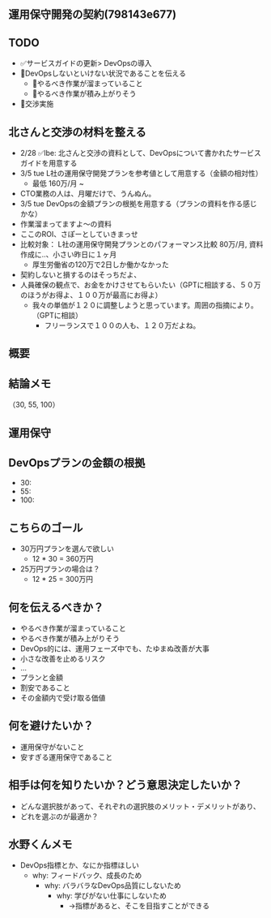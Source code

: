 運用保守開発の契約(798143e677)
---

## TODO
- ✅サービスガイドの更新> DevOpsの導入
- 📌DevOpsしないといけない状況であることを伝える
  - 📌やるべき作業が溜まっていること
  - 📌やるべき作業が積み上がりそう
- 📌交渉実施

## 北さんと交渉の材料を整える
- 2/28 ✅lbe: 北さんと交渉の資料として、DevOpsについて書かれたサービスガイドを用意する
- 3/5 tue L社の運用保守開発プランを参考値として用意する（金額の相対性）
  - 最低 160万/月 ~
- CTO業務の人は、月曜だけで、うんぬん。
- 3/5 tue DevOpsの金額プランの根拠を用意する（プランの資料を作る感じかな）
- 作業溜まってますよ〜の資料
- ここのROI、さぽーとしていきまっせ
- 比較対象： L社の運用保守開発プランとのパフォーマンス比較 80万/月, 資料作成に..、小さい昨日に１ヶ月
  - 厚生労働省の120万で2日しか働かなかった
- 契約しないと損するのはそっちだよ、
- 人員確保の観点で、お金をかけさせてもらいたい（GPTに相談する、５０万のほうがお得よ、１００万が最高にお得よ）
  - 我々の単価が１２０に調整しようと思っています。周囲の指摘により。（GPTに相談）
    - フリーランスで１００の人も、１２０万だよね。

## 概要

## 結論メモ
（30, 55, 100）

## 運用保守

## DevOpsプランの金額の根拠
- 30:
- 55:
- 100:


## こちらのゴール
- 30万円プランを選んで欲しい
  - 12 * 30 = 360万円
- 25万円プランの場合は？
  - 12 * 25 = 300万円

## 何を伝えるべきか？
- やるべき作業が溜まっていること
- やるべき作業が積み上がりそう
- DevOps的には、運用フェーズ中でも、たゆまぬ改善が大事
- 小さな改善を止めるリスク
- ...
- プランと金額
- 割安であること
- その金額内で受け取る価値

## 何を避けたいか？
- 運用保守がないこと
- 安すぎる運用保守であること

## 相手は何を知りたいか？どう意思決定したいか？
- どんな選択肢があって、それぞれの選択肢のメリット・デメリットがあり、
- どれを選ぶのが最適か？

## 水野くんメモ
- DevOps指標とか、なにか指標ほしい
  - why: フィードバック、成長のため
    - why: バラバラなDevOps品質にしないため
      - why: 学びがない仕事にしないため
        - →指標があると、そこを目指すことができる



